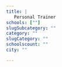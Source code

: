 ```yaml
---
title: |
   Personal Trainer
schools: [""]
slugSubcategory: ""
category: ""
slugCategory: ""
schoolscount: ""
city: ""

---
```



